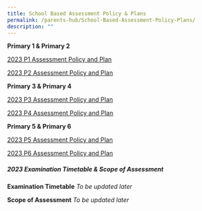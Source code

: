 ```yaml
---
title: School Based Assessment Policy & Plans
permalink: /parents-hub/School-Based-Assessment-Policy-Plans/
description: ""
---
```

**Primary 1 & Primary 2** 

[2023 P1 Assessment Policy and Plan](/files/Parents'%20Hub/School%20Based%20assessment%20policy/2023%20P1%20Assessment%20Policy,%20Plan%20-%20EL,%20MA%20&%20CL.pdf)

[2023 P2 Assessment Policy and Plan](/files/Parents'%20Hub/School%20Based%20assessment%20policy/2023%20P2%20Assessment%20Policy,%20Plan%20-%20EL,%20MA%20&%20CL.pdf)



**Primary 3 & Primary 4**

[2023 P3 Assessment Policy and Plan](/files/Parents'%20Hub/School%20Based%20assessment%20policy/2023%20P3%20Assessment%20Policy,%20Plan,%20WA%20info%20-%20EL,%20MA,%20SC%20&%20CL.pdf)

[2023 P4 Assessment Policy and Plan](/files/Parents'%20Hub/School%20Based%20assessment%20policy/2023%20P4%20Assessment%20Policy,%20Plan,%20WA%20info%20-%20EL,%20MA,%20SC%20&%20CL.pdf)



**Primary 5 & Primary 6**

[2023 P5 Assessment Policy and Plan](/files/Parents'%20Hub/School%20Based%20assessment%20policy/2023%20P5%20Assessment%20Policy,%20Plan,%20WA%20info%20-%20EL,%20MA,%20SC%20&%20CL.pdf)

[2023 P6 Assessment Policy and Plan](/files/Parents'%20Hub/School%20Based%20assessment%20policy/2023%20P6%20Assessment%20Policy,%20Plan,%20WA%20info%20-%20EL,%20MA,%20SC%20&%20CL.pdf)




##### **2023 Examination Timetable & Scope of Assessment**


**Examination Timetable**
*To be updated later*


**Scope of Assessment**
*To be updated later*
